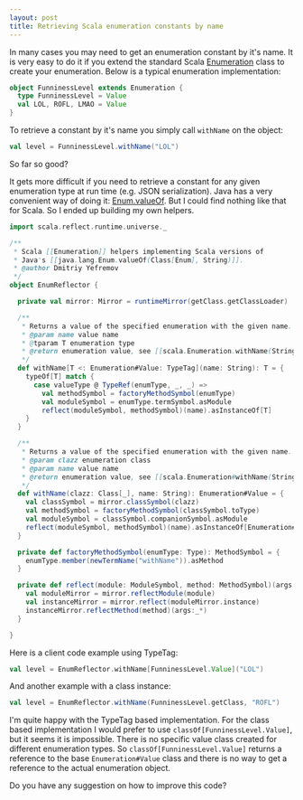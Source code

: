 ```yaml
---
layout: post
title: Retrieving Scala enumeration constants by name
---
```


In many cases you may need to get an enumeration constant by it's name. It is very easy to do it if you extend the standard Scala [Enumeration](http://www.scala-lang.org/api/current/scala/Enumeration.html) class to create your enumeration. Below is a typical enumeration implementation:

```scala
object FunninessLevel extends Enumeration {
  type FunninessLevel = Value
  val LOL, ROFL, LMAO = Value
}
```

To retrieve a constant by it's name you simply call `withName` on the object:

```scala
val level = FunninessLevel.withName("LOL")
```

So far so good?

It gets more difficult if you need to retrieve a constant for any given enumeration type at run time (e.g. JSON serialization). Java has a very convenient way of doing it: [Enum.valueOf](http://docs.oracle.com/javase/7/docs/api/java/lang/Enum.html#valueOf(java.lang.Class,%20java.lang.String)). But I could find nothing like that for Scala. So I ended up building my own helpers.

```scala
import scala.reflect.runtime.universe._

/**
 * Scala [[Enumeration]] helpers implementing Scala versions of
 * Java's [[java.lang.Enum.valueOf(Class[Enum], String)]].
 * @author Dmitriy Yefremov
 */
object EnumReflector {

  private val mirror: Mirror = runtimeMirror(getClass.getClassLoader)

  /**
   * Returns a value of the specified enumeration with the given name.
   * @param name value name
   * @tparam T enumeration type
   * @return enumeration value, see [[scala.Enumeration.withName(String)]]
   */
  def withName[T <: Enumeration#Value: TypeTag](name: String): T = {
    typeOf[T] match {
      case valueType @ TypeRef(enumType, _, _) =>
        val methodSymbol = factoryMethodSymbol(enumType)
        val moduleSymbol = enumType.termSymbol.asModule
        reflect(moduleSymbol, methodSymbol)(name).asInstanceOf[T]
    }
  }

  /**
   * Returns a value of the specified enumeration with the given name.
   * @param clazz enumeration class
   * @param name value name
   * @return enumeration value, see [[scala.Enumeration#withName(String)]]
   */
  def withName(clazz: Class[_], name: String): Enumeration#Value = {
    val classSymbol = mirror.classSymbol(clazz)
    val methodSymbol = factoryMethodSymbol(classSymbol.toType)
    val moduleSymbol = classSymbol.companionSymbol.asModule
    reflect(moduleSymbol, methodSymbol)(name).asInstanceOf[Enumeration#Value]
  }

  private def factoryMethodSymbol(enumType: Type): MethodSymbol = {
    enumType.member(newTermName("withName")).asMethod
  }

  private def reflect(module: ModuleSymbol, method: MethodSymbol)(args: Any*): Any = {
    val moduleMirror = mirror.reflectModule(module)
    val instanceMirror = mirror.reflect(moduleMirror.instance)
    instanceMirror.reflectMethod(method)(args:_*)
  }

}
```

Here is a client code example using TypeTag:

```scala
val level = EnumReflector.withName[FunninessLevel.Value]("LOL")
```

And another example with a class instance:

```scala
val level = EnumReflector.withName(FunninessLevel.getClass, "ROFL")
```

I'm quite happy with the TypeTag based implementation. For the class based implementation I would prefer to use `classOf[FunninessLevel.Value]`, but it seems it is impossible. There is no specific value class created for different enumeration types. So `classOf[FunninessLevel.Value]` returns a reference to the base `Enumeration#Value` class and there is no way to get a reference to the actual enumeration object.

Do you have any suggestion on how to improve this code?
